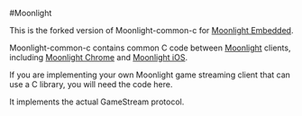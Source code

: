 #Moonlight

This is the forked version of Moonlight-common-c for [Moonlight Embedded](https://github.com/irtimmer/moonlight-embedded).

Moonlight-common-c contains common C code between [Moonlight](http://moonlight-stream.com) clients, including 
[Moonlight Chrome](https://github.com/moonlight-stream/moonlight-chrome) and
[Moonlight iOS](https://github.com/moonlight-stream/moonlight-ios).

If you are implementing your own Moonlight game streaming client that can use a C library, you will need the code here.

It implements the actual GameStream protocol.
